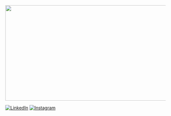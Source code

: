 
<div>
  <img src="https://github.com/cilab-ufersa/.github/blob/main/icon.png" width="650" height="300">
</div>

[![LinkedIn](https://img.shields.io/badge/linkedin-blue?style=for-the-badge&logo=linkedin&logoColor=white)](https://www.linkedin.com/company/cilab-ufersa/)
[![Instagram](https://img.shields.io/badge/instagram-pink?style=for-the-badge&logo=instagram&logoColor=white)](https://www.instagram.com/cilab.ufersa/)


